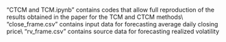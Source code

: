 “CTCM and TCM.ipynb” contains codes that allow full reproduction of the results obtained in the paper for the TCM and CTCM methods\\
“close_frame.csv” contains input data for forecasting average daily closing price\\
“rv_frame.csv” contains source data for forecasting realized volatility
